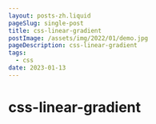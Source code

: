 ```yaml
---
layout: posts-zh.liquid
pageSlug: single-post
title: css-linear-gradient
postImage: /assets/img/2022/01/demo.jpg
pageDescription: css-linear-gradient
tags: 
  - css
date: 2023-01-13
---
```

# css-linear-gradient